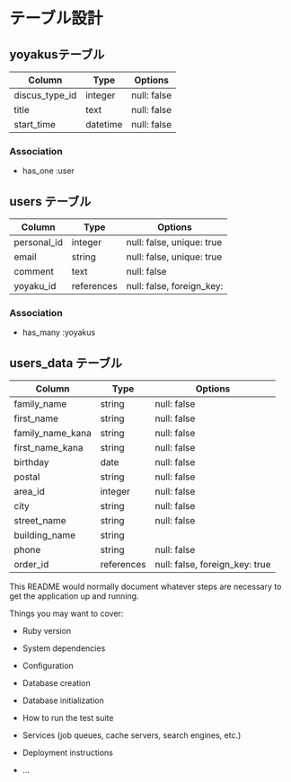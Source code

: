 # テーブル設計

## yoyakusテーブル

| Column             | Type       | Options             |
| -------------------| ---------- | --------------------|
| discus_type_id     | integer    | null: false         |
| title              | text       | null: false         |
| start_time         | datetime   | null: false         |

### Association

- has_one :user 



## users テーブル

| Column       | Type       | Options                       |
| ------------ | ---------  | ------------------------------|
| personal_id  | integer    | null: false, unique: true     |
| email        | string     | null: false, unique: true     |
| comment      | text       | null: false                   |
| yoyaku_id    | references | null: false, foreign_key:     | 

### Association
- has_many :yoyakus








## users_data テーブル

| Column             | Type       | Options                        |
| -------------------| -----------| -------------------------------|
| family_name        | string     | null: false                    |
| first_name         | string     | null: false                    |
| family_name_kana   | string     | null: false                    |
| first_name_kana    | string     | null: false                    |
| birthday           | date       | null: false                    |
| postal             | string     | null: false                    |
| area_id            | integer    | null: false                    |
| city               | string     | null: false                    |
| street_name        | string     | null: false                    |
| building_name      | string     |                                |
| phone              | string     | null: false                    |
| order_id           | references | null: false, foreign_key: true |





This README would normally document whatever steps are necessary to get the
application up and running.

Things you may want to cover:

* Ruby version

* System dependencies

* Configuration

* Database creation

* Database initialization

* How to run the test suite

* Services (job queues, cache servers, search engines, etc.)

* Deployment instructions

* ...
